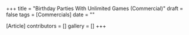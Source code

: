 +++
title = "Birthday Parties With Unlimited Games (Commercial)"
draft = false
tags = [Commercials]
date = ""

[Article]
contributors = []
gallery = []
+++